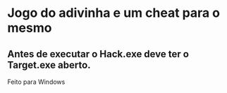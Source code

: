 # Jogo do adivinha e um cheat para o mesmo
## Antes de executar o Hack.exe deve ter o Target.exe aberto.
Feito para Windows
